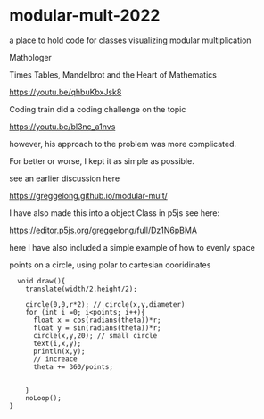 # modular-mult-2022
a place to hold code for classes visualizing modular multiplication

Mathologer

Times Tables, Mandelbrot and the Heart of Mathematics

https://youtu.be/qhbuKbxJsk8


Coding train did a coding challenge on the topic

https://youtu.be/bl3nc_a1nvs

however, his approach to the problem was more complicated.

For better or worse, I kept it as simple as possible.

see an earlier discussion here

https://greggelong.github.io/modular-mult/


I have also made this into a object Class in p5js see here:


https://editor.p5js.org/greggelong/full/Dz1N6pBMA

here I have also included a simple example of how to evenly space

points on a circle, using polar to cartesian cooridinates

```processing
  void draw(){
    translate(width/2,height/2);

    circle(0,0,r*2); // circle(x,y,diameter) 
    for (int i =0; i<points; i++){
      float x = cos(radians(theta))*r;
      float y = sin(radians(theta))*r;
      circle(x,y,20); // small circle
      text(i,x,y);
      println(x,y);
      // increace 
      theta += 360/points;


    }
    noLoop();
}

````

